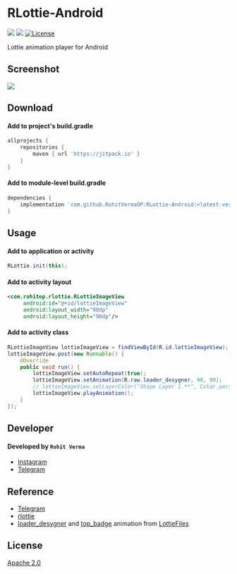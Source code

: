 # RLottie-Android
[![](https://img.shields.io/badge/Minimum%20Sdk-21-2196F3)](https://github.com/RohitVermaOP/StackBlur)
[![](https://jitpack.io/v/RohitVermaOP/RLottie-Android.svg)](https://jitpack.io/#RohitVermaOP/RLottie-Android)
[![License](https://img.shields.io/badge/License-Apache_2.0-blue.svg)](./LICENSE)

Lottie animation player for Android

## Screenshot

![](screenshot.gif)

## Download 

#### Add to project's build.gradle
```gradle
allprojects {
	repositories {
		maven { url 'https://jitpack.io' }
	}
}
```

#### Add to module-level build.gradle
```gradle
dependencies { 
    implementation 'com.github.RohitVermaOP:RLottie-Android:<latest-version>'
}
```

## Usage

#### Add to application or activity
```java
RLottie.init(this);
```

#### Add to activity layout
```xml
<com.rohitop.rlottie.RLottieImageView
     android:id="@+id/lottieImageView"
     android:layout_width="90dp"
     android:layout_height="90dp"/>
```

#### Add to activity class
```java
RLottieImageView lottieImageView = findViewById(R.id.lottieImageView);
lottieImageView.post(new Runnable() {
	@Override
	public void run() {
		lottieImageView.setAutoRepeat(true);
		lottieImageView.setAnimation(R.raw.loader_desygner, 90, 90);
		// lottieImageView.setLayerColor("Shape Layer 1.**", Color.parseColor("#FF7043"));
		lottieImageView.playAnimation();
	}
});
```

## Developer

#### Developed by ```Rohit Verma```
+ [Instagram](http://instagram.com/mr_rohitverma88)
+ [Telegram](http://t.me/RohitVerma88)

## Reference
+ [Telegram](https://github.com/DrKLO/Telegram)
+ [rlottie](https://github.com/Samsung/rlottie)
+ [loader_desygner](https://lottiefiles.com/93759-loader-desygner) and [top_badge](https://lottiefiles.com/96489-top-badge-animation) animation from [LottieFiles](https://lottiefiles.com)

## License

[Apache 2.0](./LICENSE)
